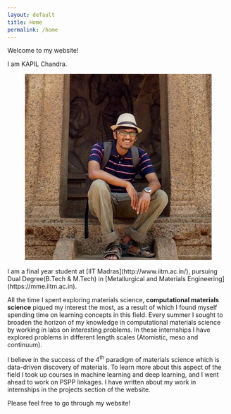 ```yaml
---
layout: default
title: Home
permalink: /home
---
```


Welcome to my website!

I am KAPIL Chandra.

<figure>
<img class="home" src="/assets/profile_pic.jpg" alt="Me">

</figure>
I am a final year student at [IIT Madras](http://www.iitm.ac.in/), pursuing Dual Degree(B.Tech & M.Tech) in [Metallurgical and Materials Engineering](https://mme.iitm.ac.in).

All the time I spent exploring materials science, **computational materials science** piqued my interest the most, as a result of which I found myself spending time on learning concepts in this field. Every summer I sought to broaden the horizon of my knowledge in computational materials science by working in labs on interesting problems. In these internships I have explored problems in different length scales (Atomistic, meso and continuum).

I believe in the success of the 4<sup>th</sup> paradigm of materials science which is data-driven discovery of materials. To learn more about this aspect of the field I took up courses in machine learning and deep learning, and I went ahead to work on PSPP linkages. I have written about my work in internships in the projects section of the website.

Please feel free to go through my website!
